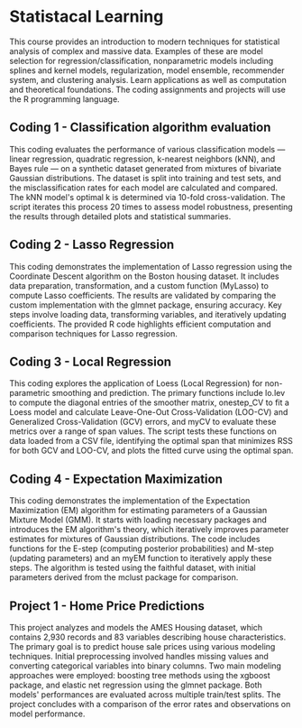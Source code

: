 # Statistacal Learning
This course provides an introduction to modern techniques for statistical analysis of complex and massive data. Examples of these are model selection for regression/classification, nonparametric models including splines and kernel models, regularization, model ensemble, recommender system, and clustering analysis. Learn applications as well as computation and theoretical foundations. The coding assignments and projects will use the R programming language.

## Coding 1 - Classification algorithm evaluation
This coding evaluates the performance of various classification models — linear regression, quadratic regression, k-nearest neighbors (kNN), and Bayes rule — on a synthetic dataset generated from mixtures of bivariate Gaussian distributions. The dataset is split into training and test sets, and the misclassification rates for each model are calculated and compared. The kNN model's optimal k is determined via 10-fold cross-validation. The script iterates this process 20 times to assess model robustness, presenting the results through detailed plots and statistical summaries.

## Coding 2 - Lasso Regression
This coding demonstrates the implementation of Lasso regression using the Coordinate Descent algorithm on the Boston housing dataset. It includes data preparation, transformation, and a custom function (MyLasso) to compute Lasso coefficients. The results are validated by comparing the custom implementation with the glmnet package, ensuring accuracy. Key steps involve loading data, transforming variables, and iteratively updating coefficients. The provided R code highlights efficient computation and comparison techniques for Lasso regression.

## Coding 3 - Local Regression 
This coding explores the application of Loess (Local Regression) for non-parametric smoothing and prediction. The primary functions include lo.lev to compute the diagonal entries of the smoother matrix, onestep_CV to fit a Loess model and calculate Leave-One-Out Cross-Validation (LOO-CV) and Generalized Cross-Validation (GCV) errors, and myCV to evaluate these metrics over a range of span values. The script tests these functions on data loaded from a CSV file, identifying the optimal span that minimizes RSS for both GCV and LOO-CV, and plots the fitted curve using the optimal span.

## Coding 4 - Expectation Maximization
This coding demonstrates the implementation of the Expectation Maximization (EM) algorithm for estimating parameters of a Gaussian Mixture Model (GMM). It starts with loading necessary packages and introduces the EM algorithm's theory, which iteratively improves parameter estimates for mixtures of Gaussian distributions. The code includes functions for the E-step (computing posterior probabilities) and M-step (updating parameters) and an myEM function to iteratively apply these steps. The algorithm is tested using the faithful dataset, with initial parameters derived from the mclust package for comparison.

## Project 1 - Home Price Predictions
This project analyzes and models the AMES Housing dataset, which contains 2,930 records and 83 variables describing house characteristics. The primary goal is to predict house sale prices using various modeling techniques. Initial preprocessing involved handles missing values and converting categorical variables into binary columns. Two main modeling approaches were employed: boosting tree methods using the xgboost package, and elastic net regression using the glmnet package. Both models' performances are evaluated across multiple train/test splits. The project concludes with a comparison of the error rates and observations on model performance.
